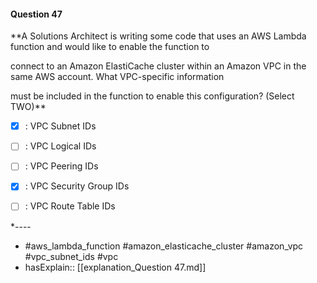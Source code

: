 #### Question  47

**A Solutions Architect is writing some code that uses an AWS Lambda function and would like to enable the function to

connect to an Amazon ElastiCache cluster within an Amazon VPC in the same AWS account. What VPC-specific information

must be included in the function to enable this configuration? (Select TWO)**

- [x] :  VPC Subnet IDs

- [ ] :  VPC Logical IDs

- [ ] :  VPC Peering IDs

- [x] :  VPC Security Group IDs

- [ ] :  VPC Route Table IDs

*----

- #aws_lambda_function #amazon_elasticache_cluster #amazon_vpc #vpc_subnet_ids #vpc
- hasExplain:: [[explanation_Question  47.md]]
